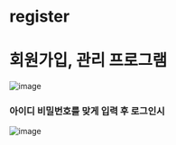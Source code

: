 # register
# 회원가입, 관리 프로그램
![image](https://github.com/gkstmdrb/register/assets/114748816/a78ce054-f743-4bd3-ba44-7f626e1a2990) <br>
### 아이디 비밀번호를 맞게 입력 후 로그인시 <br>
![image](https://github.com/gkstmdrb/register/assets/114748816/66d6cf9a-3833-47ba-9efb-e077ca0e01b6)
